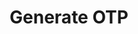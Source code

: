 ---
title: Generate OTP
excerpt: >-
  Issues OTP to the customer’s mobile number/email ID using the `sessionId`
  generated through the `token/generate` API.


  There is a limit in the number of OTPs a customer can generate in a day. If
  you wish to increase or decrease the limit, contact the Platforms team.
api:
  file: v1.json
  operationId: generate-otp-1-1
deprecated: false
hidden: true
metadata:
  title: ''
  description: ''
  robots: index
next:
  description: ''
---